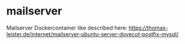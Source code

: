 mailserver
==========

Mailserver Dockercontainer like described here: https://thomas-leister.de/internet/mailserver-ubuntu-server-dovecot-postfix-mysql/
